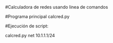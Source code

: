 #Calculadora de redes usando linea de comandos

#Programa principal calcred.py

#Ejecución de script:

calcred.py net 10.1.1.1/24